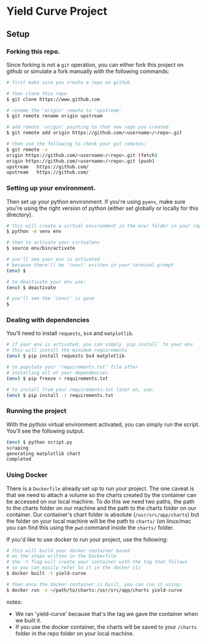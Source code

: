 # Yield Curve Project

## Setup

### Forking this repo.

Since forking is not a `git` operation, you can either fork this project on github or simulate a fork manually with the following commands:

```bash
# first make sure you create a repo on github

# then clone this repo
$ git clone https://www.github.com

# rename the 'origin' remote to 'upstream'
$ git remote rename origin upstream

# add remote 'origin' pointing to that new repo you created
$ git remote add origin https://github.com/<username>/<repo>.git 

# then use the following to check your git remotes:
$ git remote -v
origin https://github.com/<username>/<repo>.git (fetch)
origin https://github.com/<username>/<repo>.git (push)
upstream   https://github.com/
upstream   https://github.com/
```

### Setting up your environment.

Then set up your python environment. If you're using `pyenv`, make sure you're using the right version of python (either set globally or locally for this directory). 

```bash
# this will create a virtual environment in the env/ folder in your repo
$ python -m venv env

# then to activate your virtualenv
$ source env/bin/activate

# you'll see your env is activated
# because there'll be '(env)' written in your terminal prompt
(env) $ 

# to deactivate your env use:
(env) $ deactivate

# you'll see the '(env)' is gone
$ 

```

### Dealing with dependencies

You'll need to install `requests`, `bs4` and `matplotlib`.

```bash
# if your env is activated, you can simply `pip install` to your env
# this will install the minimum requirements
(env) $ pip install requests bs4 matplotlib 

# to populate your 'requirements.txt' file after 
# installing all of your dependencies
(env) $ pip freeze > requirements.txt

# to install from your requirements.txt later on, use:
(env) $ pip install -r requirements.txt
```
### Running the project

With the python virtual environment activated, you can simply run the script. You'll see the following output.
```bash
(env) $ python script.py
scraping
generating matplotlib chart
completed

```


### Using Docker

There is a `Dockerfile` already set up to run your project. The one caveat is that we need to attach a volume so the charts created by the container can be accessed on our local machine. To do this we need two paths, the path to the charts folder on our machine and the path to the charts folder on our container. Our container's chart folder is absolute (`/usr/src/app/charts`) but the folder on your local machine will be the path to `charts/` (on linux/mac you can find this using the `pwd` command inside the `charts/` folder.

If you'd like to use docker to run your project, use the following:

```bash
# this will build your docker container based 
# on the steps written in the Dockerfile
# the -t flag will create your container with the tag that follows
# so you can easily refer to it in the docker cli
$ docker built -t yield-curve

# then once the docker container is built, you can run it using:
$ docker run -v ~/path/to/charts:/usr/src/app/charts yield-curve 
```	
notes: 
* We ran 'yield-curve' because that's the tag we gave the container when we built it.
* If you use the docker container, the charts will be saved to your `/charts` folder in the repo folder on your local machine. 

